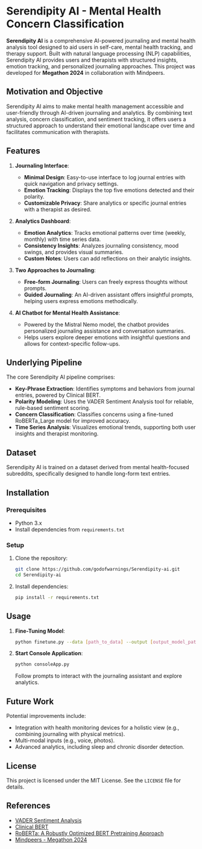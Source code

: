 # Serendipity AI - Mental Health Concern Classification

**Serendipity AI** is a comprehensive AI-powered journaling and mental health analysis tool designed to aid users in self-care, mental health tracking, and therapy support. Built with natural language processing (NLP) capabilities, Serendipity AI provides users and therapists with structured insights, emotion tracking, and personalized journaling approaches. This project was developed for **Megathon 2024** in collaboration with Mindpeers.

## Motivation and Objective

Serendipity AI aims to make mental health management accessible and user-friendly through AI-driven journaling and analytics. By combining text analysis, concern classification, and sentiment tracking, it offers users a structured approach to understand their emotional landscape over time and facilitates communication with therapists.

## Features

1. **Journaling Interface**:
   - **Minimal Design**: Easy-to-use interface to log journal entries with quick navigation and privacy settings.
   - **Emotion Tracking**: Displays the top five emotions detected and their polarity.
   - **Customizable Privacy**: Share analytics or specific journal entries with a therapist as desired.

2. **Analytics Dashboard**:
   - **Emotion Analytics**: Tracks emotional patterns over time (weekly, monthly) with time series data.
   - **Consistency Insights**: Analyzes journaling consistency, mood swings, and provides visual summaries.
   - **Custom Notes**: Users can add reflections on their analytic insights.

3. **Two Approaches to Journaling**:
   - **Free-form Journaling**: Users can freely express thoughts without prompts.
   - **Guided Journaling**: An AI-driven assistant offers insightful prompts, helping users express emotions methodically.

4. **AI Chatbot for Mental Health Assistance**:
   - Powered by the Mistral Nemo model, the chatbot provides personalized journaling assistance and conversation summaries.
   - Helps users explore deeper emotions with insightful questions and allows for context-specific follow-ups.

## Underlying Pipeline

The core Serendipity AI pipeline comprises:
- **Key-Phrase Extraction**: Identifies symptoms and behaviors from journal entries, powered by Clinical BERT.
- **Polarity Modeling**: Uses the VADER Sentiment Analysis tool for reliable, rule-based sentiment scoring.
- **Concern Classification**: Classifies concerns using a fine-tuned RoBERTa_Large model for improved accuracy.
- **Time Series Analysis**: Visualizes emotional trends, supporting both user insights and therapist monitoring.

## Dataset

Serendipity AI is trained on a dataset derived from mental health-focused subreddits, specifically designed to handle long-form text entries.

## Installation

### Prerequisites
- Python 3.x
- Install dependencies from `requirements.txt`

### Setup
1. Clone the repository:
   ```bash
   git clone https://github.com/godofwarnings/Serendipity-ai.git
   cd Serendipity-ai
   ```
2. Install dependencies:
   ```bash
   pip install -r requirements.txt
   ```

## Usage

1. **Fine-Tuning Model**:
   ```bash
   python finetune.py --data [path_to_data] --output [output_model_path]
   ```
2. **Start Console Application**:
   ```bash
   python consoleApp.py
   ```
   Follow prompts to interact with the journaling assistant and explore analytics.

## Future Work

Potential improvements include:
- Integration with health monitoring devices for a holistic view (e.g., combining journaling with physical metrics).
- Multi-modal inputs (e.g., voice, photos).
- Advanced analytics, including sleep and chronic disorder detection.

## License

This project is licensed under the MIT License. See the `LICENSE` file for details.

## References

- [VADER Sentiment Analysis](https://github.com/cjhutto/vaderSentiment)
- [Clinical BERT](https://arxiv.org/abs/1904.03323)
- [RoBERTa: A Robustly Optimized BERT Pretraining Approach](https://arxiv.org/abs/1907.11692)
- [Mindpeers - Megathon 2024](https://megathon.mindpeers.com)
